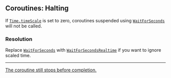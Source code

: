 ## Coroutines: Halting

If [`Time.timeScale`](https://docs.unity3d.com/ScriptReference/Time-timeScale.html) is set to zero, coroutines suspended using [`WaitForSeconds`](https://docs.unity3d.com/ScriptReference/WaitForSeconds.html) will not be called.
### Resolution
Replace [`WaitForSeconds`](https://docs.unity3d.com/ScriptReference/WaitForSeconds.html) with [`WaitForSecondsRealtime`](https://docs.unity3d.com/ScriptReference/WaitForSecondsRealtime.html) if you want to ignore scaled time.

---  
[The coroutine still stops before completion.](Overload.md)